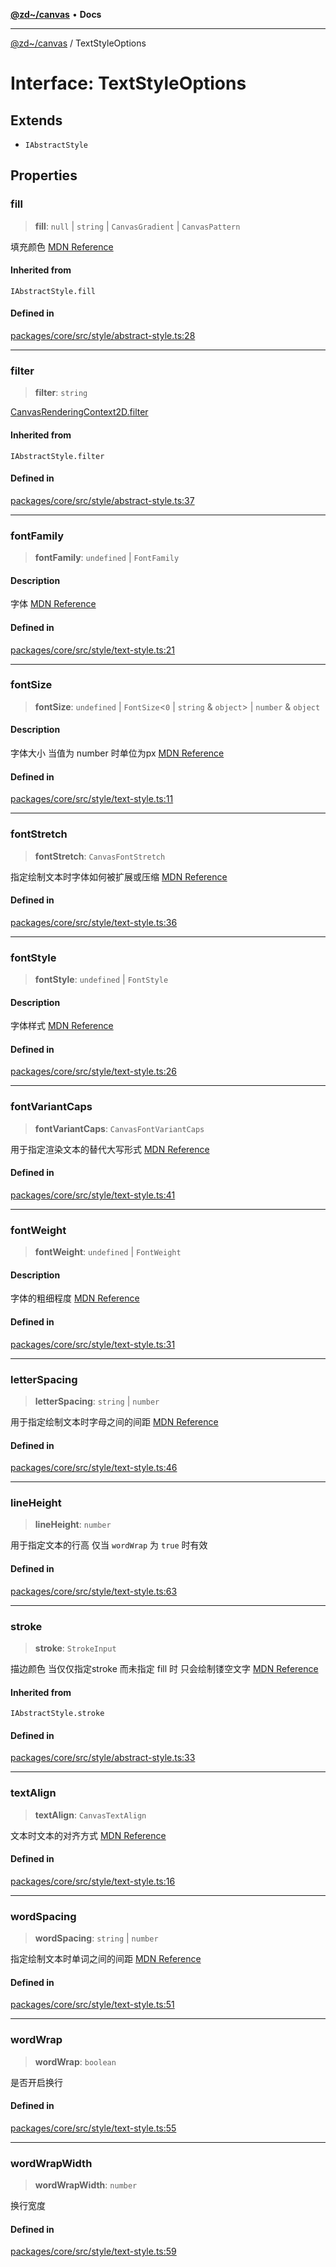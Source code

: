 [**@zd~/canvas**](../README.md) • **Docs**

***

[@zd~/canvas](../README.md) / TextStyleOptions

# Interface: TextStyleOptions

## Extends

- `IAbstractStyle`

## Properties

### fill

> **fill**: `null` \| `string` \| `CanvasGradient` \| `CanvasPattern`

填充颜色
[MDN Reference](https://developer.mozilla.org/docs/Web/API/CanvasRenderingContext2D/fillStyle)

#### Inherited from

`IAbstractStyle.fill`

#### Defined in

[packages/core/src/style/abstract-style.ts:28](https://github.com/zhuddan/canvas/blob/a6fd8f143d286553bb693ef3ef0c7af4be86a292/packages/core/src/style/abstract-style.ts#L28)

***

### filter

> **filter**: `string`

[CanvasRenderingContext2D.filter](https://developer.mozilla.org/docs/Web/API/CanvasRenderingContext2D/filter)

#### Inherited from

`IAbstractStyle.filter`

#### Defined in

[packages/core/src/style/abstract-style.ts:37](https://github.com/zhuddan/canvas/blob/a6fd8f143d286553bb693ef3ef0c7af4be86a292/packages/core/src/style/abstract-style.ts#L37)

***

### fontFamily

> **fontFamily**: `undefined` \| `FontFamily`

#### Description

字体
[MDN Reference](https://developer.mozilla.org/zh-CN/docs/Web/CSS/font-family)

#### Defined in

[packages/core/src/style/text-style.ts:21](https://github.com/zhuddan/canvas/blob/a6fd8f143d286553bb693ef3ef0c7af4be86a292/packages/core/src/style/text-style.ts#L21)

***

### fontSize

> **fontSize**: `undefined` \| `FontSize`\<`0` \| `string` & `object`\> \| `number` & `object`

#### Description

字体大小 当值为 number 时单位为px
[MDN Reference](https://developer.mozilla.org/zh-CN/docs/Web/CSS/font-size)

#### Defined in

[packages/core/src/style/text-style.ts:11](https://github.com/zhuddan/canvas/blob/a6fd8f143d286553bb693ef3ef0c7af4be86a292/packages/core/src/style/text-style.ts#L11)

***

### fontStretch

> **fontStretch**: `CanvasFontStretch`

指定绘制文本时字体如何被扩展或压缩
[MDN Reference](https://developer.mozilla.org/zh-CN/docs/Web/API/CanvasRenderingContext2D/fontStretch)

#### Defined in

[packages/core/src/style/text-style.ts:36](https://github.com/zhuddan/canvas/blob/a6fd8f143d286553bb693ef3ef0c7af4be86a292/packages/core/src/style/text-style.ts#L36)

***

### fontStyle

> **fontStyle**: `undefined` \| `FontStyle`

#### Description

字体样式
[MDN Reference](https://developer.mozilla.org/zh-CN/docs/Web/CSS/font-style)

#### Defined in

[packages/core/src/style/text-style.ts:26](https://github.com/zhuddan/canvas/blob/a6fd8f143d286553bb693ef3ef0c7af4be86a292/packages/core/src/style/text-style.ts#L26)

***

### fontVariantCaps

> **fontVariantCaps**: `CanvasFontVariantCaps`

用于指定渲染文本的替代大写形式
[MDN Reference](https://developer.mozilla.org/zh-CN/docs/Web/API/CanvasRenderingContext2D/fontVariantCaps)

#### Defined in

[packages/core/src/style/text-style.ts:41](https://github.com/zhuddan/canvas/blob/a6fd8f143d286553bb693ef3ef0c7af4be86a292/packages/core/src/style/text-style.ts#L41)

***

### fontWeight

> **fontWeight**: `undefined` \| `FontWeight`

#### Description

字体的粗细程度
[MDN Reference](https://developer.mozilla.org/zh-CN/docs/Web/CSS/font-weight)

#### Defined in

[packages/core/src/style/text-style.ts:31](https://github.com/zhuddan/canvas/blob/a6fd8f143d286553bb693ef3ef0c7af4be86a292/packages/core/src/style/text-style.ts#L31)

***

### letterSpacing

> **letterSpacing**: `string` \| `number`

用于指定绘制文本时字母之间的间距
[MDN Reference](https://developer.mozilla.org/zh-CN/docs/Web/API/CanvasRenderingContext2D/letterSpacing)

#### Defined in

[packages/core/src/style/text-style.ts:46](https://github.com/zhuddan/canvas/blob/a6fd8f143d286553bb693ef3ef0c7af4be86a292/packages/core/src/style/text-style.ts#L46)

***

### lineHeight

> **lineHeight**: `number`

用于指定文本的行高 仅当 `wordWrap` 为 `true` 时有效

#### Defined in

[packages/core/src/style/text-style.ts:63](https://github.com/zhuddan/canvas/blob/a6fd8f143d286553bb693ef3ef0c7af4be86a292/packages/core/src/style/text-style.ts#L63)

***

### stroke

> **stroke**: `StrokeInput`

描边颜色 当仅仅指定stroke 而未指定 fill 时 只会绘制镂空文字
[MDN Reference](https://developer.mozilla.org/docs/Web/API/CanvasRenderingContext2D/strokeStyle)

#### Inherited from

`IAbstractStyle.stroke`

#### Defined in

[packages/core/src/style/abstract-style.ts:33](https://github.com/zhuddan/canvas/blob/a6fd8f143d286553bb693ef3ef0c7af4be86a292/packages/core/src/style/abstract-style.ts#L33)

***

### textAlign

> **textAlign**: `CanvasTextAlign`

文本时文本的对齐方式
[MDN Reference](https://developer.mozilla.org/zh-CN/docs/Web/API/CanvasRenderingContext2D/textAlign)

#### Defined in

[packages/core/src/style/text-style.ts:16](https://github.com/zhuddan/canvas/blob/a6fd8f143d286553bb693ef3ef0c7af4be86a292/packages/core/src/style/text-style.ts#L16)

***

### wordSpacing

> **wordSpacing**: `string` \| `number`

指定绘制文本时单词之间的间距
[MDN Reference](https://developer.mozilla.org/zh-CN/docs/Web/API/CanvasRenderingContext2D/wordSpacing)

#### Defined in

[packages/core/src/style/text-style.ts:51](https://github.com/zhuddan/canvas/blob/a6fd8f143d286553bb693ef3ef0c7af4be86a292/packages/core/src/style/text-style.ts#L51)

***

### wordWrap

> **wordWrap**: `boolean`

是否开启换行

#### Defined in

[packages/core/src/style/text-style.ts:55](https://github.com/zhuddan/canvas/blob/a6fd8f143d286553bb693ef3ef0c7af4be86a292/packages/core/src/style/text-style.ts#L55)

***

### wordWrapWidth

> **wordWrapWidth**: `number`

换行宽度

#### Defined in

[packages/core/src/style/text-style.ts:59](https://github.com/zhuddan/canvas/blob/a6fd8f143d286553bb693ef3ef0c7af4be86a292/packages/core/src/style/text-style.ts#L59)

